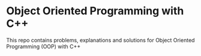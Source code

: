# Object Oriented Programming with C++

This repo contains problems, explanations and solutions for Object Oriented Programming (OOP) with C++
